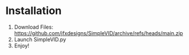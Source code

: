 # Installation
1. Download Files: https://github.com/jfxdesigns/SimpleVID/archive/refs/heads/main.zip 
2. Launch SimpleVID.py
3. Enjoy!

